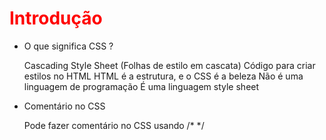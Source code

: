 # Introdução

  * O que significa CSS ?

    Cascading Style Sheet (Folhas de estilo em cascata)
    Código para criar estilos no HTML
    HTML é a estrutura, e o CSS é a beleza
    Não é uma linguagem de programação
    É uma linguagem style sheet


  * Comentário no CSS

    Pode fazer comentário no CSS usando /* */

<style>
  /*comentário em CSS*/
  h1 {
    color: red;
  }
</style>
